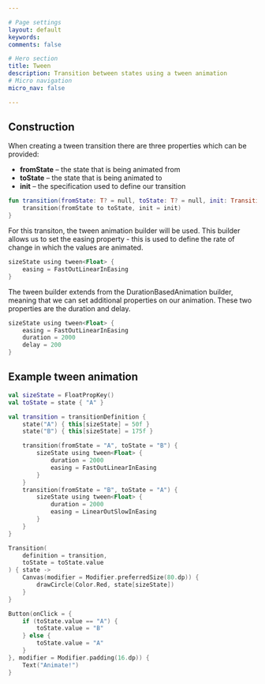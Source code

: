 ```yaml
---

# Page settings
layout: default
keywords:
comments: false

# Hero section
title: Tween
description: Transition between states using a tween animation
# Micro navigation
micro_nav: false

---
```


## Construction

When creating a tween transition there are three properties which can be provided:

* **fromState** – the state that is being animated from
* **toState** – the state that is being animated to
* **init** – the specification used to define our transition

```kotlin
fun transition(fromState: T? = null, toState: T? = null, init: TransitionSpec<T>.() -> Unit) {
    transition(fromState to toState, init = init)
}
```

For this transiton, the tween animation builder will be used. This builder allows us to set the easing property - this is used to define the rate of change in which the values are animated.

```kotlin
sizeState using tween<Float> {
    easing = FastOutLinearInEasing
}
```

The tween builder extends from the DurationBasedAnimation builder, meaning that we can set additional properties on our animation. These two properties are the duration and delay.

```kotlin
sizeState using tween<Float> {
    easing = FastOutLinearInEasing
    duration = 2000
    delay = 200
}
```

## Example tween animation

```kotlin
val sizeState = FloatPropKey()
val toState = state { "A" }

val transition = transitionDefinition {
    state("A") { this[sizeState] = 50f }
    state("B") { this[sizeState] = 175f }

    transition(fromState = "A", toState = "B") {
        sizeState using tween<Float> {
            duration = 2000
            easing = FastOutLinearInEasing
        }
    }
    transition(fromState = "B", toState = "A") {
        sizeState using tween<Float> {
            duration = 2000
            easing = LinearOutSlowInEasing
        }
    }
}

Transition(
    definition = transition,
    toState = toState.value
) { state ->
    Canvas(modifier = Modifier.preferredSize(80.dp)) {
        drawCircle(Color.Red, state[sizeState])
    }
}

Button(onClick = {
    if (toState.value == "A") {
        toState.value = "B"
    } else {
        toState.value = "A"
    }
}, modifier = Modifier.padding(16.dp)) {
    Text("Animate!")
}
```
